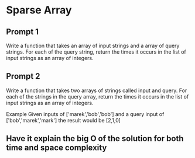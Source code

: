 # Sparse Array

## Prompt 1

Write a function that takes an array of input strings and a array of query strings. For each of the query string, return the times it occurs in the list of input strings as an array of integers.

## Prompt 2

Write a function that takes two arrays of strings called input and query. For each of the strings in the query array, return the times it occurs in the list of input strings as an array of integers.

Example
Given inputs of ['marek','bob','bob'] and a query input of ['bob','marek','mark'] the result would be [2,1,0]


## Have it explain the big O of the solution for both time and space complexity
